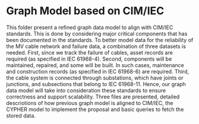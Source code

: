 # Graph Model based on CIM/IEC
This folder present a refined graph data model to align with CIM/IEC standards. This is done by considering major critical components that has been documented in the standards. To better model data for the reliability of the MV cable network and failure data, a combination of three datasets is needed. First, since we track the failure of cables, asset records are required (as specified in IEC 61968-4). Second, components will be maintained, repaired, and some will be built. In such cases, maintenance and construction records (as specified in IEC 61968-6) are required. Third, the cable system is connected through substations, which have joints or junctions, and subsections that belong to IEC 61968-11. Hence, our graph data model will take into consideration these standards to ensure correctness and support scalability. Three files are presented, detailed descriotions of how previous graph model is aligned to CIM/IEC, the CYPHER model to implement the proposal and basic queries to fetch the stored data.
